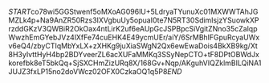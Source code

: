 $START$co78wi5GGStwenf5oMXoAG096lU+5LdryaTYunuXc01MXWWTAhJGMZLk4p+Na9AnZR50Rzs3IXVgbuUy5opuaI0te7N5RT30SdimIsjzYSuowkXPrzddGKzV3QWBiR2OkOax4ntLirK2uf6eAUpGcJSPBpcSiVgitZNno35cZalqpWwzhEmGYebJVz4lXfFe74cuEHK4E49ycmUEr/aiY/6SrMBhlFGpuRcyaUWxv6eQ4/zbyCTIqMbYxLX+zXHKg9juXiaSWgN2Qx6ewEwaDois4BkXB9kg/Xt8H3yIvttHyH4bp2BDYveerZL6acXUFaMMKq3SSyNepCTO+tF8DPtOBWdJxkorefbk8eT5bkQq+SjSXCHmZizURq8X/168Gv+Nqp/AKguhVIQZklmBILQiNA1JUJZ3fxLP15no2doVWcz02OFX0CzkaOQ1q5P8$END$